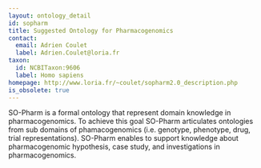 ```yaml
---
layout: ontology_detail
id: sopharm
title: Suggested Ontology for Pharmacogenomics
contact:
  email: Adrien Coulet
  label: Adrien.Coulet@loria.fr
taxon:
  id: NCBITaxon:9606
  label: Homo sapiens
homepage: http://www.loria.fr/~coulet/sopharm2.0_description.php
is_obsolete: true
---
```


SO-Pharm is a formal ontology that represent domain knowledge in pharmacogenomics. To achieve this goal SO-Pharm articulates ontologies from sub domains of phamacogenomics (i.e. genotype, phenotype, drug, trial representations). SO-Pharm enables to support knowledge about pharmacogenomic hypothesis, case study, and investigations in pharmacogenomics.
